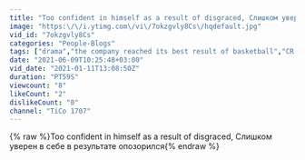 ```yaml
---
title: "Too confident in himself as a result of disgraced, Слишком уверен в себе в результате опозорился"
image: "https:\/\/i.ytimg.com\/vi\/7okzgvly8Cs\/hqdefault.jpg"
vid_id: "7okzgvly8Cs"
categories: "People-Blogs"
tags: ["drama","the company reached its best result of basketball","CR. Ronaldo"]
date: "2021-06-09T10:25:48+03:00"
vid_date: "2021-01-11T13:08:50Z"
duration: "PT59S"
viewcount: "8"
likeCount: "2"
dislikeCount: "0"
channel: "TiCo 1707"
---
```

{% raw %}Too confident in himself as a result of disgraced, Слишком уверен в себе в результате опозорился{% endraw %}
